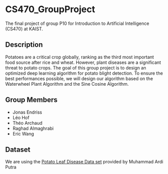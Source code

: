 # CS470_GroupProject
The final project of group P10 for Introduction to Artificial Intelligence (CS470) at KAIST.

## Description
Potatoes are a critical crop globally, ranking as the third most important food source after rice and wheat. However, plant diseases are a significant threat to potato crops. The goal of this group project is to design an optimized deep learning algorithm for potato blight detection. To ensure the best performances possible, we will design our algorithm based on the Waterwheel Plant Algorithm and the Sine Cosine Algorithm.

## Group Members
- Jonas Endriss
- Léo Hof
- Théo Archaud
- Raghad Almaghrabi
- Eric Wang

## Dataset
We are using the [Potato Leaf Disease Data set](https://www.kaggle.com/datasets/muhammadardiputra/potato-leaf-disease-dataset/data) provided by Muhammad Ardi Putra
